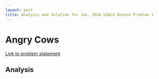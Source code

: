 ```yaml
---
layout: post
title: Analysis and Solution for Jan. 2016 USACO Bronze Problem 1 
---
```

# Angry Cows

[Link to problem statement](http://usaco.org/index.php?page=viewproblem2&cpid=592, "Jan. 2016 USACO, Problem 3 of Bronze")

## Analysis

